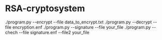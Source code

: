 # RSA-cryptosystem
./program.py --encrypt --file data_to_encrypt.txt
./program.py --decrypt --file encryption.enf
./program.py --signature --file your_file
./program.py --chech --file signature.enf --file2 your_file

